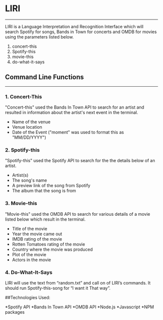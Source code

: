 # LIRI
 ------------------------------------------------------------------------
 
 LIRI is a Language Interpretation and Recognition Interface which will search Spotify for songs, Bands in Town for concerts and OMDB for movies using the parameters listed below.
  
 1. concert-this
 2. Spotify-this
 3. movie-this
 4. do-what-it-says

## Command Line Functions
-------------------------------------------------------------------------

### 1. Concert-This

"Concert-this" used the Bands In Town API to search for an artist and resulted in information about the artist's next event in the terminal.

* Name of the venue
* Venue location
* Date of the Event ("moment" was used to format this as "MM/DD/YYYY")

### 2. Spotify-this

"Spotify-this" used the Spotify API to search for the the details below of an artist.

* Artist(s)
* The song's name
* A preview link of the song from Spotify
* The album that the song is from

### 3. Movie-this

"Movie-this" used the OMDB API to search for various details of a movie listed below which result in the terminal.

* Title of the movie
* Year the movie came out
* IMDB rating of the movie
* Rotten Tomatoes rating of the movie
* Country where the movie was produced
* Plot of the movie
* Actors in the movie

### 4. Do-What-It-Says

LIRI will use the text from “random.txt” and call on of LIRI’s commands. It should run Spotify-this-song for “I want it That way”.

##Technologies Used:

*Spotify API 
*Bands In Town API
*OMDB API
*Node.js
*Javascript
*NPM packages



